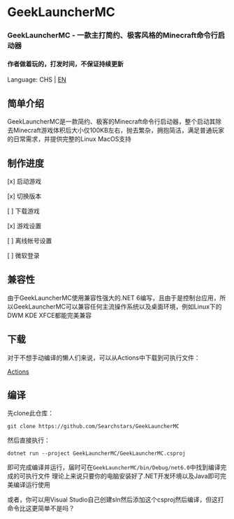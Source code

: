 # GeekLauncherMC
### GeekLauncherMC - 一款主打简约、极客风格的Minecraft命令行启动器
#### 作者做着玩的，打发时间，不保证持续更新

Language: CHS | [EN](README_EN.md)

## 简单介绍
GeekLauncherMC是一款简约、极客的Minecraft命令行启动器，整个启动其除去Minecraft游戏体积后大小仅100KB左右，抛去繁杂，拥抱简洁，满足普通玩家的日常需求，并提供完整的Linux MacOS支持

## 制作进度

[x] 启动游戏

[x] 切换版本

[  ] 下载游戏

[x] 游戏设置

[  ] 离线帐号设置

[  ] 微软登录

## 兼容性
由于GeekLauncherMC使用兼容性强大的.NET 6编写，且由于是控制台应用，所以GeekLauncherMC可以兼容任何主流操作系统以及桌面环境，例如Linux下的DWM KDE XFCE都能完美兼容

## 下载

对于不想手动编译的懒人们来说，可以从Actions中下载到可执行文件：

[Actions](https://github.com/Searchstars/GeekLauncherMC/actions)


## 编译
先clone此仓库：

`git clone https://github.com/Searchstars/GeekLauncherMC`

然后直接执行：

`dotnet run --project GeekLauncherMC/GeekLauncherMC.csproj`

即可完成编译并运行，届时可在`GeekLauncherMC/bin/Debug/net6.0`中找到编译完成的可执行文件 理论上来说只要你的电脑安装好了.NET开发环境以及Java即可完美编译运行使用

或者，你可以用Visual Studio自己创建sln然后添加这个csproj然后编译，但这打命令比这更简单不是吗？
